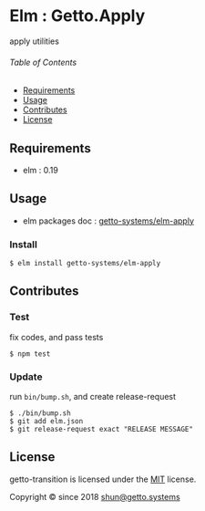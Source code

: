 # Elm : Getto.Apply

apply utilities


###### Table of Contents

- [Requirements](#requirements)
- [Usage](#usage)
- [Contributes](#contributes)
- [License](#license)

## Requirements

- elm : 0.19


## Usage

- elm packages doc : [getto-systems/elm-apply](https://package.elm-lang.org/packages/getto-systems/elm-apply/latest/)

### Install

```
$ elm install getto-systems/elm-apply
```


## Contributes

### Test

fix codes, and pass tests

```
$ npm test
```


### Update

run `bin/bump.sh`, and create release-request

```
$ ./bin/bump.sh
$ git add elm.json
$ git release-request exact "RELEASE MESSAGE"
```


## License

getto-transition is licensed under the [MIT](LICENSE) license.

Copyright &copy; since 2018 shun@getto.systems
